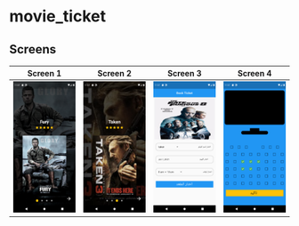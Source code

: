 # movie_ticket
## Screens

|Screen 1| Screen 2| Screen 3|Screen 4|
|:------:|:-------:|:-------:|:-------:|
|![](./Screenshot_1608803844.png)|![](./Screenshot_1608803853.png)|![](./Screenshot_1608803865.png)|![](./Screenshot_1608803880.png)|
